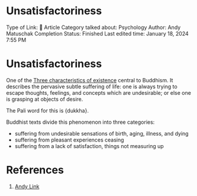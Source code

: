 # Unsatisfactoriness

Type of Link: 📝 Article
Category talked about: Psychology
Author: Andy Matuschak
Completion Status: Finished
Last edited time: January 18, 2024 7:55 PM

# **Unsatisfactoriness**

One of the [Three characteristics of existence](Three%20characteristics%20of%20existence.md) central to Buddhism. It describes the pervasive subtle suffering of life: one is always trying to escape thoughts, feelings, and concepts which are undesirable; or else one is grasping at objects of desire.

The Pali word for this is {dukkha}.

Buddhist texts divide this phenomenon into three categories:

- suffering from undesirable sensations of birth, aging, illness, and dying
- suffering from pleasant experiences ceasing
- suffering from a lack of satisfaction, things not measuring up

# References

1. [Andy Link](https://notes.andymatuschak.org/About_these_notes?stackedNotes=z5E5QawiXCMbtNtupvxeoEX&stackedNotes=zKGjQtsTKgscAoq271ZzKqw&stackedNotes=zNQV445UEcyLXVsRVgoVSfv&stackedNotes=zFuk9QqspNYHAgvzZc33ZGH&stackedNotes=zDXBGEWk7msyonQ2Ngnrf8h&stackedNotes=zB74H9CuWrosEuqve7jZyCo&stackedNotes=zRbqwbnhmVdfLtKxMCibMoX&stackedNotes=zH7AVUkqYYK7xmoAn8PTpAV&stackedNotes=z2qjVZKqSqrqkhFhvUpPDtd&stackedNotes=zQvbnYfHdG1gARTbtC4pje6&stackedNotes=zKBhqUkoRWoNV72aG21GYst&stackedNotes=zKzUzQENhyEDnuwPUhh2EQM&stackedNotes=zME6gV6mc1mQ2KDE5acyho8&stackedNotes=z2iksmfhifvy5a16Abv5MUW&stackedNotes=zHTevHGZQPu8QHpRhUmtsuK&stackedNotes=zSve33D7x1qe5WUjojDcM9y&stackedNotes=z2q7U5ZvXeDxXD6vXAbZb9a&stackedNotes=zG8RB9kAnBBzZ8fpfGh8Drp&stackedNotes=zW4ibrYmQAq5tTY4JEsGcDX&stackedNotes=zHBvLXrgmfDj5QB2KZzf45e&stackedNotes=zVQuo8ZL8VN5HZwfhLYuRwh)